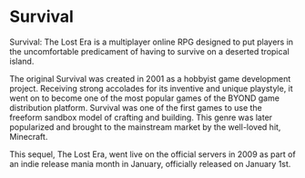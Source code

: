 Survival
========

Survival: The Lost Era is a multiplayer online RPG designed to put players in the uncomfortable predicament of having to survive on a deserted tropical island.

The original Survival was created in 2001 as a hobbyist game development project. Receiving strong accolades for its inventive and unique playstyle, it went on to become one of the most popular games of the BYOND game distribution platform. Survival was one of the first games to use the freeform sandbox model of crafting and building. This genre was later popularized and brought to the mainstream market by the well-loved hit, Minecraft.

This sequel, The Lost Era, went live on the official servers in 2009 as part of an indie release mania month in January, officially released on January 1st.
